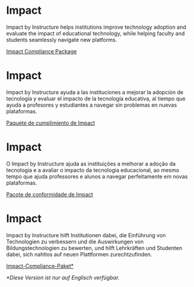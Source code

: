 <div class="lang EN">

# Impact

Impact by Instructure helps institutions improve technology adoption and evaluate the impact of educational technology, while helping faculty and students seamlessly navigate new platforms.

[Impact Compliance Package](https://inst.bid/impact/dl)

</div>
<div class="lang ES">

# Impact

Impact by Instructure ayuda a las instituciones a mejorar la adopción de tecnología y evaluar el impacto de la tecnología educativa, al tiempo que ayuda a profesores y estudiantes a navegar sin problemas en nuevas plataformas.

[Paquete de cumplimiento de Impact](https://inst.bid/es-la/impact/dl/es) 

</div>
<div class="lang PT">

# Impact

O Impact by Instructure ajuda as instituições a melhorar a adoção da tecnologia e a avaliar o impacto da tecnologia educacional, ao mesmo tempo que ajuda professores e alunos a navegar perfeitamente em novas plataformas.

[Pacote de conformidade de Impact](https://inst.bid/pt-br/impact/dl/pt)

</div>
<div class="lang DE">

# Impact

Impact by Instructure hilft Institutionen dabei, die Einführung von Technologien zu verbessern und die Auswirkungen von Bildungstechnologien zu bewerten, und hilft Lehrkräften und Studenten dabei, sich nahtlos auf neuen Plattformen zurechtzufinden.

[Impact-Compliance-Paket*](https://inst.bid/impact/dl/de)

_*Diese Version ist nur auf Englisch verfügbar._

</div>
